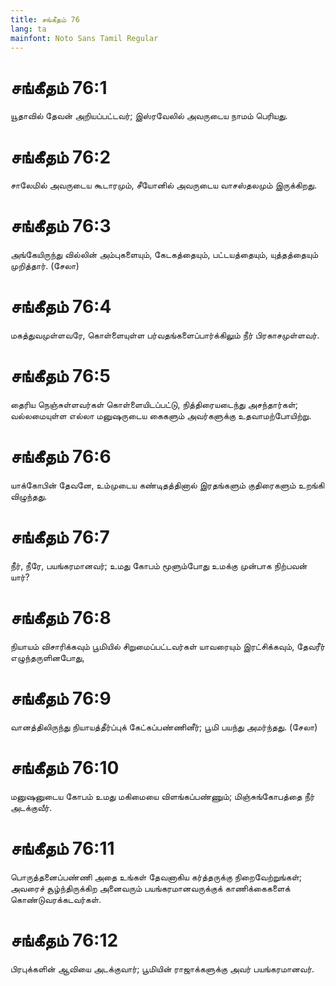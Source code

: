 ```yaml
---
title: சங்கீதம் 76
lang: ta
mainfont: Noto Sans Tamil Regular
---
```


# சங்கீதம் 76:1

யூதாவில் தேவன் அறியப்பட்டவர்; இஸ்ரவேலில் அவருடைய நாமம் பெரியது.

# சங்கீதம் 76:2

சாலேமில் அவருடைய கூடாரமும், சீயோனில் அவருடைய வாசஸ்தலமும் இருக்கிறது.

# சங்கீதம் 76:3

அங்கேயிருந்து வில்லின் அம்புகளையும், கேடகத்தையும், பட்டயத்தையும், யுத்தத்தையும் முறித்தார். (சேலா)

# சங்கீதம் 76:4

மகத்துவமுள்ளவரே, கொள்ளையுள்ள பர்வதங்களைப்பார்க்கிலும் நீர் பிரகாசமுள்ளவர்.

# சங்கீதம் 76:5

தைரிய நெஞ்சுள்ளவர்கள் கொள்ளையிடப்பட்டு, நித்திரையடைந்து அசந்தார்கள்; வல்லமையுள்ள எல்லா மனுஷருடைய கைகளும் அவர்களுக்கு உதவாமற்போயிற்று.

# சங்கீதம் 76:6

யாக்கோபின் தேவனே, உம்முடைய கண்டிதத்தினால் இரதங்களும் குதிரைகளும் உறங்கி விழுந்தது.

# சங்கீதம் 76:7

நீர், நீரே, பயங்கரமானவர்; உமது கோபம் மூளும்போது உமக்கு முன்பாக நிற்பவன் யார்?

# சங்கீதம் 76:8

நியாயம் விசாரிக்கவும் பூமியில் சிறுமைப்பட்டவர்கள் யாவரையும் இரட்சிக்கவும், தேவரீர் எழுந்தருளினபோது,

# சங்கீதம் 76:9

வானத்திலிருந்து நியாயத்தீர்ப்புக் கேட்கப்பண்ணினீர்; பூமி பயந்து அமர்ந்தது. (சேலா)

# சங்கீதம் 76:10

மனுஷனுடைய கோபம் உமது மகிமையை விளங்கப்பண்ணும்; மிஞ்சுங்கோபத்தை நீர் அடக்குவீர்.

# சங்கீதம் 76:11

பொருத்தனைப்பண்ணி அதை உங்கள் தேவனாகிய கர்த்தருக்கு நிறைவேற்றுங்கள்; அவரைச் சூழ்ந்திருக்கிற அனைவரும் பயங்கரமானவருக்குக் காணிக்கைகளைக் கொண்டுவரக்கடவர்கள்.

# சங்கீதம் 76:12

பிரபுக்களின் ஆவியை அடக்குவார்; பூமியின் ராஜாக்களுக்கு அவர் பயங்கரமானவர்.

